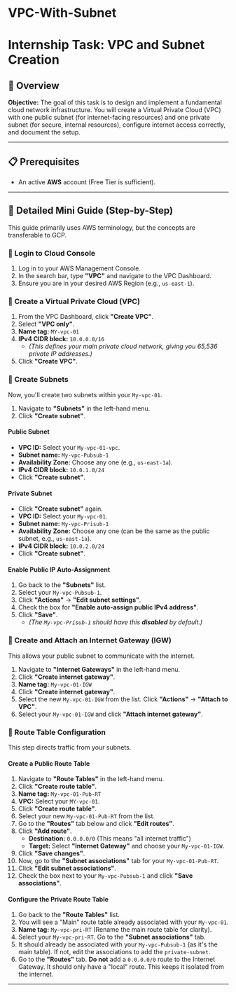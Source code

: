 # VPC-With-Subnet

# Internship Task: VPC and Subnet Creation

## 📄 Overview

**Objective:** The goal of this task is to design and implement a fundamental cloud network infrastructure. You will create a Virtual Private Cloud (VPC) with one public subnet (for internet-facing resources) and one private subnet (for secure, internal resources), configure internet access correctly, and document the setup.

---

## 📋 Prerequisites

* An active **AWS**  account (Free Tier is sufficient).

---

## 🧭 Detailed Mini Guide (Step-by-Step)

This guide primarily uses AWS terminology, but the concepts are transferable to GCP.

### ⿡ Login to Cloud Console

1.  Log in to your AWS Management Console.
2.  In the search bar, type **"VPC"** and navigate to the VPC Dashboard.
3.  Ensure you are in your desired AWS Region (e.g., `us-east-1`).

### ⿢ Create a Virtual Private Cloud (VPC)

1.  From the VPC Dashboard, click **"Create VPC"**.
2.  Select **"VPC only"**.
3.  **Name tag:** `MY-vpc-01`
4.  **IPv4 CIDR block:** `10.0.0.0/16`
    * *(This defines your main private cloud network, giving you 65,536 private IP addresses.)*
5.  Click **"Create VPC"**.

### ⿣ Create Subnets

Now, you'll create two subnets within your `My-vpc-01`.

1.  Navigate to **"Subnets"** in the left-hand menu.
2.  Click **"Create subnet"**.

#### Public Subnet
* **VPC ID:** Select your `My-vpc-01-vpc`.
* **Subnet name:** `My-vpc-Pubsub-1`
* **Availability Zone:** Choose any one (e.g., `us-east-1a`).
* **IPv4 CIDR block:** `10.0.1.0/24`
* Click **"Create subnet"**.

#### Private Subnet
* Click **"Create subnet"** again.
* **VPC ID:** Select your `My-vpc-01`.
* **Subnet name:** `My-vpc-Prisub-1`
* **Availability Zone:** Choose any one (can be the same as the public subnet, e.g., `us-east-1a`).
* **IPv4 CIDR block:** `10.0.2.0/24`
* Click **"Create subnet"**.

#### Enable Public IP Auto-Assignment
1.  Go back to the **"Subnets"** list.
2.  Select your `My-vpc-Pubsub-1`.
3.  Click **"Actions"** -> **"Edit subnet settings"**.
4.  Check the box for **"Enable auto-assign public IPv4 address"**.
5.  Click **"Save"**.
    * *(The `My-vpc-Prisub-1` should have this **disabled** by default.)*

### ⿤ Create and Attach an Internet Gateway (IGW)

This allows your public subnet to communicate with the internet.

1.  Navigate to **"Internet Gateways"** in the left-hand menu.
2.  Click **"Create internet gateway"**.
3.  **Name tag:** `My-vpc-01-IGW`
4.  Click **"Create internet gateway"**.
5.  Select the new `My-vpc-01-IGW` from the list. Click **"Actions"** -> **"Attach to VPC"**.
6.  Select your `My-vpc-01-IGW` and click **"Attach internet gateway"**.

### ⿥ Route Table Configuration

This step directs traffic from your subnets.

#### Create a Public Route Table
1.  Navigate to **"Route Tables"** in the left-hand menu.
2.  Click **"Create route table"**.
3.  **Name tag:** `My-vpc-01-Pub-RT`
4.  **VPC:** Select your `MY-vpc-01`.
5.  Click **"Create route table"**.
6.  Select your new `My-vpc-01-Pub-RT` from the list.
7.  Go to the **"Routes"** tab below and click **"Edit routes"**.
8.  Click **"Add route"**.
    * **Destination:** `0.0.0.0/0` (This means "all internet traffic")
    * **Target:** Select **"Internet Gateway"** and choose your `My-vpc-01-IGW`.
9.  Click **"Save changes"**.
10. Now, go to the **"Subnet associations"** tab for your `My-vpc-01-Pub-RT`.
11. Click **"Edit subnet associations"**.
12. Check the box next to your `My-vpc-Pubsub-1` and click **"Save associations"**.

#### Configure the Private Route Table
1.  Go back to the **"Route Tables"** list.
2.  You will see a "Main" route table already associated with your `My-vpc-01`.
3.  **Name tag:** `My-vpc-pri-RT` (Rename the main route table for clarity).
4.  Select your `My-vpc-pri-RT`. Go to the **"Subnet associations"** tab.
5.  It should already be associated with your `My-vpc-Pubsub-1` (as it's the main table). If not, edit the associations to add the `private-subnet`.
6.  Go to the **"Routes"** tab. **Do not** add a `0.0.0.0/0` route to the Internet Gateway. It should only have a "local" route. This keeps it isolated from the internet.

---

